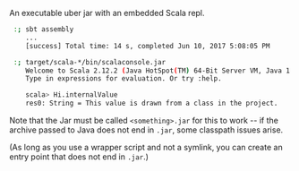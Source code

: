 An executable uber jar with an embedded Scala repl.

```bash
 :; sbt assembly
    ...
    [success] Total time: 14 s, completed Jun 10, 2017 5:08:05 PM

 :; target/scala-*/bin/scalaconsole.jar
    Welcome to Scala 2.12.2 (Java HotSpot(TM) 64-Bit Server VM, Java 1.8.0_102).
    Type in expressions for evaluation. Or try :help.

    scala> Hi.internalValue
    res0: String = This value is drawn from a class in the project.
```

Note that the Jar must be called `<something>.jar` for this to work -- if the
archive passed to Java does not end in `.jar`, some classpath issues arise.

(As long as you use a wrapper script and not a symlink, you can create an entry point that does not end in `.jar`.)
